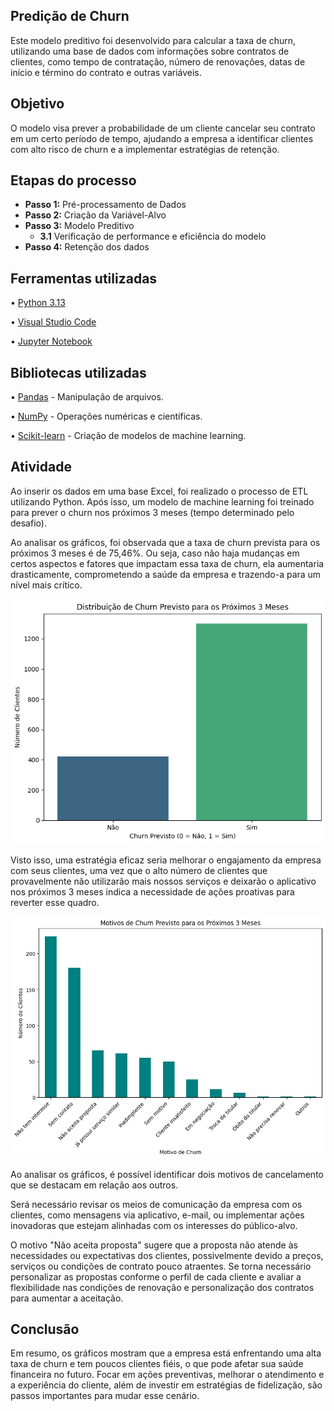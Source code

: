 ## Predição de Churn
Este modelo preditivo foi desenvolvido para calcular a taxa de churn, utilizando uma base de dados com informações sobre contratos de clientes, como tempo de contratação, número de renovações, datas de início e término do contrato e outras variáveis.

## Objetivo
O modelo visa prever a probabilidade de um cliente cancelar seu contrato em um certo período de tempo, ajudando a empresa a identificar clientes com alto risco de churn e a implementar estratégias de retenção.

## Etapas do processo

- **Passo 1:** Pré-processamento de Dados 
- **Passo 2:** Criação da Variável-Alvo  
- **Passo 3:** Modelo Preditivo  
   - **3.1** Verificação de performance e eficiência do modelo
- **Passo 4:** Retenção dos dados

## Ferramentas utilizadas

 • [Python 3.13](https://www.python.org/)

 • [Visual Studio Code](https://code.visualstudio.com/download)

 • [Jupyter Notebook](https://jupyter.org/)

 ## Bibliotecas utilizadas
 
• [Pandas](https://pandas.pydata.org/)  - Manipulação de arquivos.

• [NumPy](https://numpy.org/)  - Operações numéricas e científicas.

• [Scikit-learn](https://scikit-learn.org/)  - Criação de modelos de machine learning.

## Atividade

Ao inserir os dados em uma base Excel, foi realizado o processo de ETL utilizando Python. Após isso, um modelo de machine learning foi treinado para prever o churn nos próximos 3 meses (tempo determinado pelo desafio).

Ao analisar os gráficos, foi observada que a taxa de churn prevista para os próximos 3 meses é de 75,46%. Ou seja, caso não haja mudanças em certos aspectos e fatores que impactam essa taxa de churn, ela aumentaria drasticamente, comprometendo a saúde da empresa e trazendo-a para um nível mais crítico.

![Imagem 1](https://github.com/Pedro-HenriqueWO/Estudo-Churn/blob/master/output%201.png?raw=true)

Visto isso, uma estratégia eficaz seria melhorar o engajamento da empresa com seus clientes, uma vez que o alto número de clientes que provavelmente não utilizarão mais nossos serviços e deixarão o aplicativo nos próximos 3 meses indica a necessidade de ações proativas para reverter esse quadro.

![Imagem 2](https://github.com/Pedro-HenriqueWO/Estudo-Churn/blob/master/output.png)

Ao analisar os gráficos, é possível identificar dois motivos de cancelamento que se destacam em relação aos outros.

Será necessário revisar os meios de comunicação da empresa com os clientes, como mensagens via aplicativo, e-mail, ou implementar ações inovadoras que estejam alinhadas com os interesses do público-alvo.

O motivo "Não aceita proposta" sugere que a proposta não atende às necessidades ou expectativas dos clientes, possivelmente devido a preços, serviços ou condições de contrato pouco atraentes. Se torna necessário
personalizar as propostas conforme o perfil de cada cliente e avaliar a flexibilidade nas condições de renovação e personalização dos contratos para aumentar a aceitação.

## Conclusão

Em resumo, os gráficos mostram que a empresa está enfrentando uma alta taxa de churn e tem poucos clientes fiéis, o que pode afetar sua saúde financeira no futuro. Focar em ações preventivas, melhorar o atendimento e a experiência do cliente, além de investir em estratégias de fidelização, são passos importantes para mudar esse cenário.
